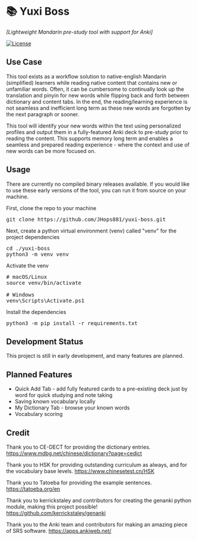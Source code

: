 # 📚 Yuxi Boss
*[Lightweight Mandarin pre-study tool with support for Anki]*  

[![License](https://img.shields.io/badge/license-MIT-blue.svg)](LICENSE.md)

## Use Case 
This tool exists as a workflow solution to native-english Mandarin (simplified) learners while reading native content that contains new or unfamiliar words. Often, it can be cumbersome to continually look up the translation and pinyin for new words while flipping back and forth between dictionary and content tabs. In the end, the reading/learning experience is not seamless and inefficient long term as these new words are forgotten by the next paragraph or sooner. 

This tool will identify your new words within the text using personalized profiles and output them in a fully-featured Anki deck to pre-study prior to reading the content. This supports memory long term and enables a seamless and prepared reading experience - where the context and use of new words can be more focused on. 


## Usage
There are currently no compiled binary releases available. If you would like to use these early versions of the tool, you can run it from source on your machine.

First, clone the repo to your machine
<pre>
git clone https://github.com/JHops881/yuxi-boss.git
</pre>
Next, create a python virtual environment (venv) called "venv" for the project dependencies
<pre>
cd ./yuxi-boss
python3 -m venv venv
</pre>
Activate the venv
<pre>
# macOS/Linux
source venv/bin/activate

# Windows
venv\Scripts\Activate.ps1
</pre>
Install the dependencies
<pre>
python3 -m pip install -r requirements.txt
</pre>


## Development Status
This project is still in early development, and many features are planned.



## Planned Features
- Quick Add Tab - add fully featured cards to a pre-existing deck just by word for quick studying and note taking
- Saving known vocabulary locally
- My Dictionary Tab - browse your known words
- Vocabulary scoring




## Credit
Thank you to CE-DECT for providing the dictionary entries.
https://www.mdbg.net/chinese/dictionary?page=cedict

Thank you to HSK for providing outstanding curriculum as always, and for the vocabulary base levels.
https://www.chinesetest.cn/HSK

Thank you to Tatoeba for providing the example sentences.
https://tatoeba.org/en

Thank you to kerrickstaley and contributors for creating the genanki python module, making this project possible!
https://github.com/kerrickstaley/genanki

Thank you to the Anki team and contributors for making an amazing piece of SRS software.
https://apps.ankiweb.net/


